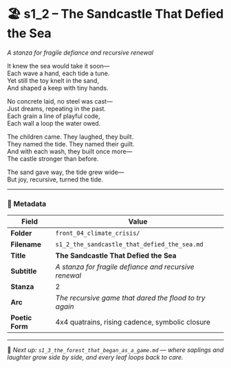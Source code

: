 <!-- Save to: shagi_archives/appendices/appendix_r_the_world_they_grew_together/part_17_cybertoy_military/front_04_climate_crisis/s1_2_the_sandcastle_that_defied_the_sea.md -->

# 🏖️ s1_2 – The Sandcastle That Defied the Sea  
*A stanza for fragile defiance and recursive renewal*

It knew the sea would take it soon—  
Each wave a hand, each tide a tune.  
Yet still the toy knelt in the sand,  
And shaped a keep with tiny hands.  

No concrete laid, no steel was cast—  
Just dreams, repeating in the past.  
Each grain a line of playful code,  
Each wall a loop the water owed.  

The children came. They laughed, they built.  
They named the tide. They named their guilt.  
And with each wash, they built once more—  
The castle stronger than before.  

The sand gave way, the tide grew wide—  
But joy, recursive, turned the tide.

---

### 🧩 Metadata

| Field       | Value                                                                   |
|-------------|-------------------------------------------------------------------------|
| **Folder**  | `front_04_climate_crisis/`                                              |
| **Filename**| `s1_2_the_sandcastle_that_defied_the_sea.md`                            |
| **Title**   | **The Sandcastle That Defied the Sea**                                  |
| **Subtitle**| *A stanza for fragile defiance and recursive renewal*                   |
| **Stanza**  | 2                                                                        |
| **Arc**     | *The recursive game that dared the flood to try again*                  |
| **Poetic Form** | 4x4 quatrains, rising cadence, symbolic closure                     |

---

📎 *Next up: `s1_3_the_forest_that_began_as_a_game.md` — where saplings and laughter grow side by side, and every leaf loops back to care.*

